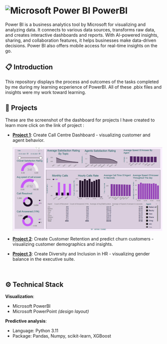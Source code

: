 # </a><img src="https://upload.wikimedia.org/wikipedia/commons/thumb/c/cf/New_Power_BI_Logo.svg/600px-New_Power_BI_Logo.svg.png?20210102182532" alt="Microsoft Power BI" width="30" height="30"> PowerBI
Power BI is a business analytics tool by Microsoft for visualizing and analyzing data. It connects to various data sources, transforms raw data, and creates interactive dashboards and reports. With AI-powered insights, sharing, and collaboration features, it helps businesses make data-driven decisions. Power BI also offers mobile access for real-time insights on the go.
<br>

## :clipboard: Introduction
This repository displays the process and outcomes of the tasks completed by me during my learning ecperience of PowerBI. All of these .pbix files and insights were my work toward learning.
<br>

## :pushpin: Projects

These are the screenshot of the dashboard for projects I have created to learn more click on the link of project :                    
- [**Project 1**](https://github.com/Aryan-chand/PowerBI/tree/main/Call%20Center%20Analysis): Create Call Centre Dashboard - visualizing customer and agent behavior.<br>

  ![dashboard github](https://github.com/Aryan-chand/PowerBI/blob/main/Assets/Call%20Center.png)
- [**Project 2**](): Create Customer Retention and predict churn customers - visualizing customer demographics and insights.
- [**Project 3**](): Create Diversity and Inclusion in HR - visualizing gender balance in the executive suite.
<br>

## :gear: Technical Stack

**Visualization**:
- Microsoft PowerBI
- Microsoft PowerPoint *(design layout)*
  

**Predictive analysis**:
- Language: Python 3.11
- Package: Pandas, Numpy, scikit-learn, XGBoost
